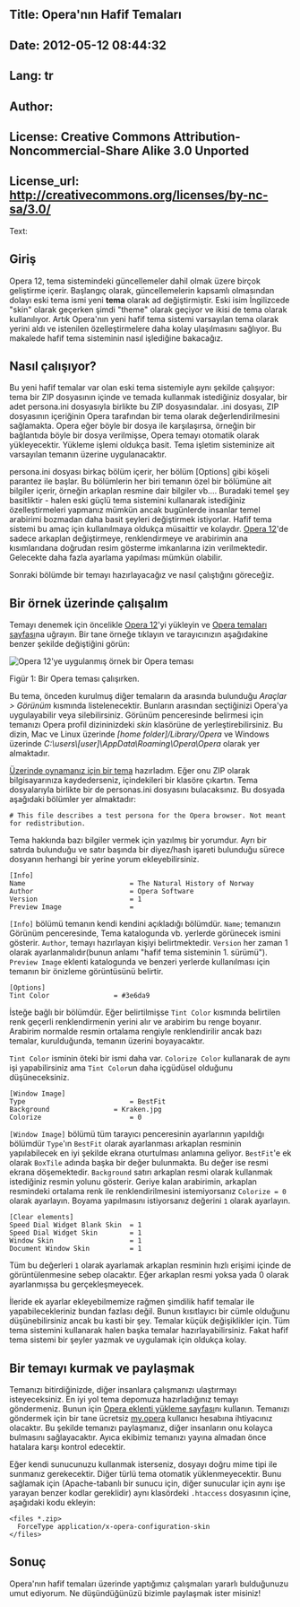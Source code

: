 Title: Opera'nın Hafif Temaları
----
Date: 2012-05-12 08:44:32
----
Lang: tr
----
Author: 
----
License: Creative Commons Attribution-Noncommercial-Share Alike 3.0 Unported
----
License_url: http://creativecommons.org/licenses/by-nc-sa/3.0/
----
Text:

<h2>Giriş</h2>
	
<p>Opera 12, tema sistemindeki güncellemeler dahil olmak üzere birçok geliştirme içerir. Başlangıç olarak, güncellemelerin kapsamlı olmasından dolayı eski tema ismi yeni <strong>tema</strong> olarak ad değiştirmiştir. Eski isim İngilizcede &quot;skin&quot; olarak geçerken şimdi &quot;theme&quot; olarak geçiyor ve ikisi de tema olarak kullanılıyor. Artık Opera&#39;nın yeni hafif tema sistemi varsayılan tema olarak yerini aldı ve istenilen özelleştirmelere daha kolay ulaşılmasını sağlıyor. Bu makalede hafif tema sisteminin nasıl işlediğine bakacağız.</p>

<h2>Nasıl çalışıyor?</h2>

<p>Bu yeni hafif temalar var olan eski tema sistemiyle aynı şekilde çalışıyor: tema bir ZIP dosyasının içinde ve temada kullanmak istediğiniz dosyalar, bir adet persona.ini dosyasıyla birlikte bu ZIP dosyasındalar. .ini dosyası, ZIP dosyasının içeriğinin Opera tarafından bir tema olarak değerlendirilmesini sağlamakta. Opera eğer böyle bir dosya ile karşılaşırsa, örneğin bir bağlantıda böyle bir dosya verilmişse, Opera temayı otomatik olarak yükleyecektir. Yükleme işlemi oldukça basit. Tema işletim sisteminize ait varsayılan temanın üzerine uygulanacaktır.</p>

<p>persona.ini dosyası birkaç bölüm içerir, her bölüm [Options] gibi köşeli parantez ile başlar. Bu bölümlerin her biri temanın özel bir bölümüne ait bilgiler içerir, örneğin arkaplan resmine dair bilgiler vb.... Buradaki temel şey basitliktir - halen eski güçlü tema sistemini kullanarak istediğiniz özelleştirmeleri yapmanız mümkün ancak bugünlerde insanlar temel arabirimi bozmadan daha basit şeyleri değiştirmek istiyorlar. Hafif tema sistemi bu amaç için kullanılmaya oldukça müsaittir ve kolaydır. <a href="http://www.opera.com/browser/next/">Opera 12</a>&#39;de sadece arkaplan değiştirmeye, renklendirmeye ve arabirimin ana kısımlarıdana doğrudan resim gösterme imkanlarına izin verilmektedir. Gelecekte daha fazla ayarlama yapılması mümkün olabilir.</p>

<p>Sonraki bölümde bir temayı hazırlayacağız ve nasıl çalıştığını göreceğiz.</p>

<h2>Bir örnek üzerinde çalışalım</h2>

<p>Temayı denemek için öncelikle <a href="http://www.opera.com/browser/next/">Opera 12</a>&#39;yi yükleyin ve <a href="https://addons.opera.com/themes/">Opera temaları sayfası</a>na uğrayın. Bir tane örneğe tıklayın ve tarayıcınızın aşağıdakine benzer şekilde değiştiğini görün:</p>

<p><img src="http://forum-test.oslo.osa/kirby/content/articles/697-operann-hafif-temalar/theme1.jpg" alt="Opera 12&#39;ye uygulanmış örnek bir Opera teması" /></p>
<p class="comment">Figür 1: Bir Opera teması çalışırken.</p>

<p class="note">Bu tema, önceden kurulmuş diğer temaların da arasında bulunduğu <em>Araçlar &gt; Görünüm</em> kısmında listelenecektir. Bunların arasından seçtiğinizi Opera&#39;ya uygulayabilir veya silebilirsiniz. Görünüm penceresinde belirmesi için temanızı Opera profil dizininizdeki <em>skin</em> klasörüne de yerleştirebilirsiniz. Bu dizin, Mac ve Linux üzerinde <em>[home folder]/Library/Opera</em> ve Windows üzerinde <em>C:\users\[user]\AppData\Roaming\Opera\Opera</em> olarak yer almaktadır.</p>

<p><a href="http://dev.opera.com/articles/view/operas-lightweight-themes/natural_history_of_norway.zip">Üzerinde oynamanız için bir tema</a> hazırladım. Eğer onu ZIP olarak bilgisayarınıza kaydederseniz, içindekileri bir klasöre çıkartın. Tema dosyalarıyla birlikte bir de personas.ini dosyasını bulacaksınız. Bu dosyada aşağıdaki bölümler yer almaktadır:</p>

<pre><code># This file describes a test persona for the Opera browser. Not meant for redistribution.</code></pre>

<p>Tema hakkında bazı bilgiler vermek için yazılmış bir yorumdur. Ayrı bir satırda bulunduğu ve satır başında bir diyez/hash işareti bulunduğu sürece dosyanın herhangi bir yerine yorum ekleyebilirsiniz.</p>

<pre><code>[Info]
Name                          = The Natural History of Norway
Author                        = Opera Software
Version                       = 1
Preview Image                 =</code></pre>

<p><code>[Info]</code> bölümü temanın kendi kendini açıkladığı bölümdür. <code>Name</code>; temanızın Görünüm penceresinde, Tema katalogunda vb. yerlerde görünecek ismini gösterir. <code>Author</code>, temayı hazırlayan kişiyi belirtmektedir. <code>Version</code> her zaman 1 olarak ayarlanmalıdır(bunun anlamı &quot;hafif tema sisteminin 1. sürümü&quot;). <code>Preview Image</code> eklenti katalogunda ve benzeri yerlerde kullanılması için temanın bir önizleme görüntüsünü belirtir.</p>

<pre><code>[Options]
Tint Color                = #3e6da9</code></pre>

<p>İsteğe bağlı bir bölümdür. Eğer belirtilmişse <code>Tint Color</code> kısmında belirtilen renk geçerli renklendirmenin yerini alır ve arabirim bu renge boyanır. Arabirim normalde resmin ortalama rengiyle renklendirilir ancak bazı temalar, kurulduğunda, temanın üzerini boyayacaktır.</p>

<p class="note"><code>Tint Color</code> isminin öteki bir ismi daha var. <code>Colorize Color</code> kullanarak de aynı işi yapabilirsiniz ama <code>Tint Color</code>un daha içgüdüsel olduğunu düşüneceksiniz.</p>

<pre><code>[Window Image]
Type                          = BestFit
Background                = Kraken.jpg
Colorize                      = 0</code></pre>

<p><code>[Window Image]</code> bölümü tüm tarayıcı penceresinin ayarlarının yapıldığı bölümdür <code>Type</code>&#39;ın <code>BestFit</code> olarak ayarlanması arkaplan resminin yapılabilecek en iyi şekilde ekrana oturtulması anlamına geliyor. <code>BestFit</code>&#39;e ek olarak <code>BoxTile</code> adında başka bir değer bulunmakta. Bu değer ise resmi ekrana döşemektedir. <code>Background</code> satırı arkaplan resmi olarak kullanmak istediğiniz resmin yolunu gösterir. Geriye kalan arabirimin, arkaplan resmindeki ortalama renk ile renklendirilmesini istemiyorsanız <code>Colorize = 0</code> olarak ayarlayın. Boyama yapılmasını istiyorsanız değerini <code>1</code> olarak ayarlayın.</p>

<pre><code>[Clear elements]
Speed Dial Widget Blank Skin  = 1
Speed Dial Widget Skin        = 1
Window Skin                   = 1
Document Window Skin          = 1</code></pre>

<p>Tüm bu değerleri <code>1</code> olarak ayarlamak arkaplan resminin hızlı erişimi içinde de görüntülenmesine sebep olacaktır. Eğer arkaplan resmi yoksa yada 0 olarak ayarlanmışsa bu gerçekleşmeyecek.</p>

<p>İleride ek ayarlar ekleyebilmemize rağmen şimdilik hafif temalar ile yapabilecekleriniz bundan fazlası değil. Bunun kısıtlayıcı bir cümle olduğunu düşünebilirsiniz ancak bu kasti bir şey. Temalar küçük değişiklikler için. Tüm tema sistemini kullanarak halen başka temalar hazırlayabilirsiniz. Fakat hafif tema sistemi bir şeyler yazmak ve uygulamak için oldukça kolay.</p>

<h2>Bir temayı kurmak ve paylaşmak</h2>

<p>Temanızı bitirdiğinizde, diğer insanlara çalışmanızı ulaştırmayı isteyeceksiniz. En iyi yol tema depomuza hazırladığınız temayı göndermeniz. Bunun için <a href="https://addons.opera.com/tr/developer/upload/">Opera eklenti yükleme sayfası</a>nı kullanın. Temanızı göndermek için bir tane ücretsiz <a href="http://my.opera.com/community/">my.opera</a> kullanıcı hesabına ihtiyacınız olacaktır. Bu şekilde temanızı paylaşmanız, diğer insanların onu kolayca bulmasını sağlayacaktır. Ayıca ekibimiz temanızı yayına almadan önce hatalara karşı kontrol edecektir.</p>

<p>Eğer kendi sunucunuzu kullanmak isterseniz, dosyayı doğru mime tipi ile sunmanız gerekecektir. Diğer türlü tema otomatik yüklenmeyecektir. Bunu sağlamak için (Apache-tabanlı bir sunucu için, diğer sunucular için aynı işe yarayan benzer kodlar gereklidir) aynı klasördeki <code>.htaccess</code> dosyasının içine, aşağıdaki kodu ekleyin:</p>

<pre><code>&lt;files *.zip&gt;
  ForceType application/x-opera-configuration-skin
&lt;/files&gt;</code></pre>

<h2>Sonuç</h2>

<p>Opera&#39;nın hafif temaları üzerinde yaptığımız çalışmaları yararlı bulduğunuzu umut ediyorum. Ne düşündüğünüzü bizimle paylaşmak ister misiniz!</p>

